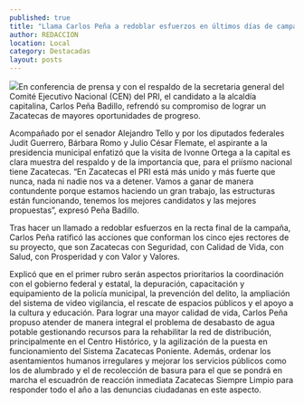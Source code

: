 ```yaml
---
published: true
title: "Llama Carlos Peña a redoblar esfuerzos en últimos días de campaña "
author: REDACCION
location: Local
category: Destacadas
layout: posts
---
```


![](http://i.imgur.com/yjJmOWgm.jpg)En conferencia de prensa y con el respaldo de la secretaria general del Comité Ejecutivo Nacional (CEN) del PRI, el candidato a la alcaldía capitalina, Carlos Peña Badillo, refrendó su compromiso de lograr un Zacatecas de mayores oportunidades de progreso.

Acompañado por el senador Alejandro Tello y por los diputados federales Judit Guerrero, Bárbara Romo y Julio César Flemate, el aspirante a la presidencia municipal enfatizó que la visita de Ivonne Ortega a la capital es clara muestra del respaldo y de la importancia que, para el priísmo nacional tiene Zacatecas.
“En Zacatecas el PRI está más unido y más fuerte que nunca, nada ni nadie nos va a detener. Vamos a ganar de manera contundente porque estamos haciendo un gran trabajo, las estructuras están funcionando, tenemos los mejores candidatos y las mejores propuestas”, expresó Peña Badillo.

Tras hacer un llamado a redoblar esfuerzos en la recta final de la campaña, Carlos Peña ratificó las acciones que conforman los cinco ejes rectores de su proyecto, que son Zacatecas con Seguridad, con Calidad de Vida, con Salud, con Prosperidad y con Valor y Valores.

Explicó que en el primer rubro serán aspectos prioritarios la coordinación con el gobierno federal y estatal, la depuración, capacitación y equipamiento de la policía municipal, la prevención del delito, la ampliación del sistema de video vigilancia, el rescate de espacios públicos y el apoyo a la cultura y educación.
Para lograr una mayor calidad de vida, Carlos Peña propuso atender de manera integral el problema de desabasto de agua potable gestionando recursos para la rehabilitar la red de distribución, principalmente en el Centro Histórico, y la agilización de la puesta en funcionamiento del Sistema Zacatecas Poniente.
Además, ordenar los asentamientos humanos irregulares y mejorar los servicios públicos como los de alumbrado y el de recolección de basura para el que se pondrá en marcha el escuadrón de reacción inmediata Zacatecas Siempre Limpio para responder todo el año a las denuncias ciudadanas en este aspecto.

